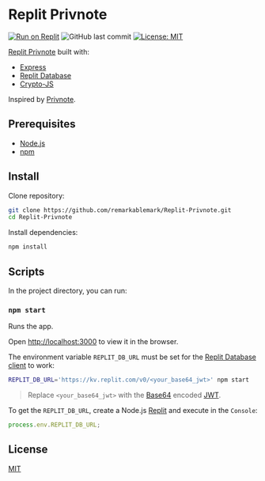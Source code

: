 # Replit Privnote

[![Run on Replit](https://replit.com/badge/github/remarkablemark/Replit-Privnote)](https://replit.com/github/remarkablemark/Replit-Privnote)
![GitHub last commit](https://img.shields.io/github/last-commit/remarkablemark/Replit-Privnote)
[![License: MIT](https://img.shields.io/badge/License-MIT-blue.svg)](https://opensource.org/licenses/MIT)

[Replit Privnote](https://replit.com/@remarkablemark/Privnote) built with:

- [Express](https://expressjs.com/)
- [Replit Database](https://github.com/replit/database-node)
- [Crypto-JS](https://github.com/brix/crypto-js)

Inspired by [Privnote](https://privnote.com/).

## Prerequisites

- [Node.js](https://nodejs.org/)
- [npm](https://www.npmjs.com/get-npm)

## Install

Clone repository:

```sh
git clone https://github.com/remarkablemark/Replit-Privnote.git
cd Replit-Privnote
```

Install dependencies:

```sh
npm install
```

## Scripts

In the project directory, you can run:

### `npm start`

Runs the app.

Open [http://localhost:3000](http://localhost:3000) to view it in the browser.

The environment variable `REPLIT_DB_URL` must be set for the [Replit Database client](https://github.com/replit/database-node) to work:

```sh
REPLIT_DB_URL='https://kv.replit.com/v0/<your_base64_jwt>' npm start
```

> Replace `<your_base64_jwt>` with the [Base64](https://wikipedia.org/wiki/Base64) encoded [JWT](https://wikipedia.org/wiki/JSON_Web_Token).

To get the `REPLIT_DB_URL`, create a Node.js [Replit](https://replit.com/) and execute in the `Console`:

```js
process.env.REPLIT_DB_URL;
```

## License

[MIT](LICENSE)
